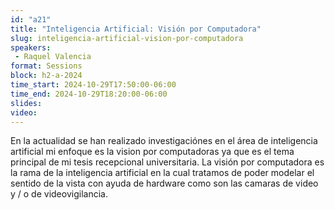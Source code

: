 ```yaml
---
id: "a21"
title: "Inteligencia Artificial: Visión por Computadora"
slug: inteligencia-artificial-vision-por-computadora
speakers:
 - Raquel Valencia
format: Sessions
block: h2-a-2024
time_start: 2024-10-29T17:50:00-06:00
time_end: 2024-10-29T18:20:00-06:00
slides: 
video: 
---
```


En la actualidad se han realizado investigaciónes en el área de inteligencia artificial mi enfoque es la vision por computadoras ya que es el tema principal de mi tesis recepcional universitaria. La visión por computadora es la rama de la inteligencia artificial en la cual tratamos de poder modelar el sentido de la vista con ayuda de hardware como son las camaras de video y / o de videovigilancia.